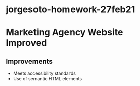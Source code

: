 # jorgesoto-homework-27feb21

# Marketing Agency Website Improved

## Improvements
* Meets accessibility standards
* Use of semantic HTML elements
